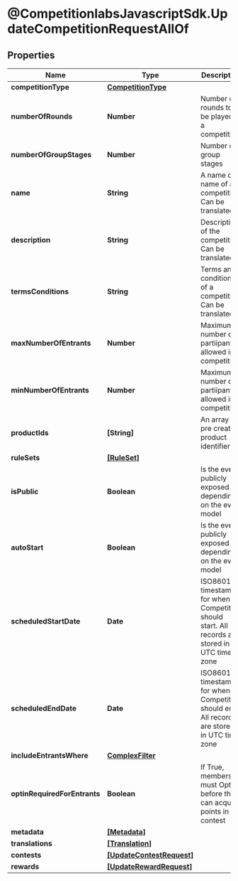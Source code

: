# @CompetitionlabsJavascriptSdk.UpdateCompetitionRequestAllOf

## Properties

Name | Type | Description | Notes
------------ | ------------- | ------------- | -------------
**competitionType** | [**CompetitionType**](docs/CompetitionType.md) |  | [optional] 
**numberOfRounds** | **Number** | Number of rounds to be played in a competition | [optional] [default to 1]
**numberOfGroupStages** | **Number** | Number of group stages | [optional] 
**name** | **String** | A name or a name of a competition. Can be translated | [optional] 
**description** | **String** | Description of the competition. Can be translated | [optional] 
**termsConditions** | **String** | Terms and conditions of a competition. Can be translated | [optional] 
**maxNumberOfEntrants** | **Number** | Maximum number of partiipants allowed in a competition | [optional] 
**minNumberOfEntrants** | **Number** | Maximum number of partiipants allowed in a competition | [optional] 
**productIds** | **[String]** | An array of pre created product identifiers | [optional] 
**ruleSets** | [**[RuleSet]**](docs/RuleSet.md) |  | [optional] 
**isPublic** | **Boolean** | Is the event publicly exposed depending on the event model | [optional] [default to true]
**autoStart** | **Boolean** | Is the event publicly exposed depending on the event model | [optional] [default to true]
**scheduledStartDate** | **Date** | ISO8601 timestamp for when a Competition should start. All records are stored in UTC time zone | [optional] 
**scheduledEndDate** | **Date** | ISO8601 timestamp for when a Competition should end. All records are stored in UTC time zone | [optional] 
**includeEntrantsWhere** | [**ComplexFilter**](docs/ComplexFilter.md) |  | [optional] 
**optinRequiredForEntrants** | **Boolean** | If True, members must Opt in before they can acquire points in the contest | [optional] [default to false]
**metadata** | [**[Metadata]**](docs/Metadata.md) |  | [optional] 
**translations** | [**[Translation]**](docs/Translation.md) |  | [optional] 
**contests** | [**[UpdateContestRequest]**](docs/UpdateContestRequest.md) |  | [optional] 
**rewards** | [**[UpdateRewardRequest]**](docs/UpdateRewardRequest.md) |  | [optional] 


